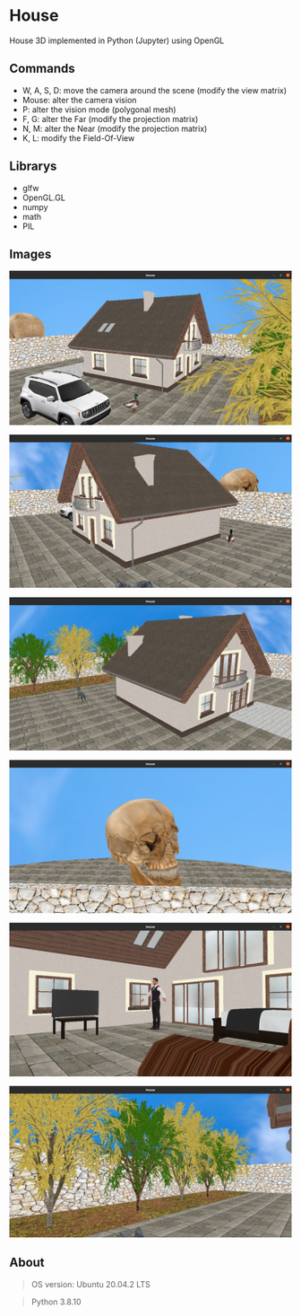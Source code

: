 # House

House 3D implemented in Python (Jupyter) using OpenGL

## Commands

- W, A, S, D: move the camera around the scene (modify the view matrix)
- Mouse: alter the camera vision
- P: alter the vision mode (polygonal mesh)
- F, G: alter the Far (modify the projection matrix)
- N, M: alter the Near (modify the projection matrix)
- K, L: modify the Field-Of-View

## Librarys

- glfw
- OpenGL.GL
- numpy
- math
- PIL

## Images

![alt text](https://github.com/igortakeo/Computer-graphics/blob/master/House%203D/Imgs/img-1.png)

![alt text](https://github.com/igortakeo/Computer-graphics/blob/master/House%203D/Imgs/img-2.png)

![alt text](https://github.com/igortakeo/Computer-graphics/blob/master/House%203D/Imgs/img-3.png)

![alt text](https://github.com/igortakeo/Computer-graphics/blob/master/House%203D/Imgs/img-4.png)

![alt text](https://github.com/igortakeo/Computer-graphics/blob/master/House%203D/Imgs/img-5.png)

![alt text](https://github.com/igortakeo/Computer-graphics/blob/master/House%203D/Imgs/img-6.png)

## About

> OS version: Ubuntu 20.04.2 LTS

> Python 3.8.10
